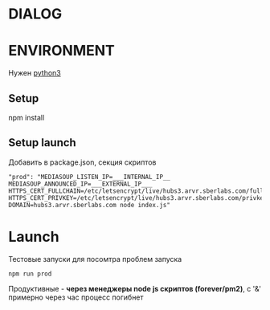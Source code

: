 # DIALOG

# ENVIRONMENT
Нужен [python3](./env.md)

## Setup
npm install

## Setup launch

Добавить в package.json, секция скриптов

```
"prod": "MEDIASOUP_LISTEN_IP=___INTERNAL_IP__ MEDIASOUP_ANNOUNCED_IP=___EXTERNAL_IP___ HTTPS_CERT_FULLCHAIN=/etc/letsencrypt/live/hubs3.arvr.sberlabs.com/fullchain.pem HTTPS_CERT_PRIVKEY=/etc/letsencrypt/live/hubs3.arvr.sberlabs.com/privkey.pem DOMAIN=hubs3.arvr.sberlabs.com node index.js"

```

# Launch

Тестовые запуски для посомтра проблем запуска

```npm run prod```

Продуктивные - **через менеджеры node js скриптов (forever/pm2)**, с '&' примерно через час процесс погибнет



